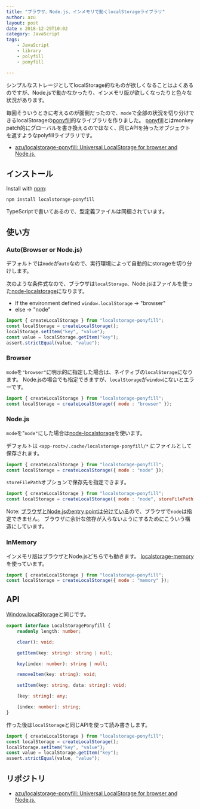 ```yaml
---
title: "ブラウザ、Node.js、インメモリで動くlocalStorageライブラリ"
author: azu
layout: post
date : 2018-12-29T10:02
category: JavaScript
tags:
    - JavaScript
    - library
    - polyfill
    - ponyfill

---
```


シンプルなストレージとしてlocalStorage的なものが欲しくなることはよくあるのですが、Node.jsで動かなかったり、インメモリ版が欲しくなったりと色々な状況があります。

毎回そういうときに考えるのが面倒だったので、`mode`で全部の状況を切り分けできるlocalStorageの[ponyfill](https://github.com/sindresorhus/ponyfill)的なライブラリを作りました。
[ponyfill](https://github.com/sindresorhus/ponyfill)とはmonkey patch的にグローバルを書き換えるのではなく、同じAPIを持ったオブジェクトを返すようなpolyfillライブラリです。

- [azu/localstorage-ponyfill: Universal LocalStorage for browser and Node.js.](https://github.com/azu/localstorage-ponyfill)

## インストール

Install with [npm](https://www.npmjs.com/):

    npm install localstorage-ponyfill

TypeScriptで書いてあるので、型定義ファイルは同梱されています。

## 使い方

### Auto(Browser or Node.js)

デフォルトでは`mode`が`auto`なので、実行環境によって自動的にstorageを切り分けします。

次のような条件式なので、ブラウザは`localStorage`、Node.jsはファイルを使った[node-localstorage](https://github.com/lmaccherone/node-localstorage "node-localstorage")になります。

- If the environment defined `window.localStorage` -> "browser"
- else -> "node"

```js
import { createLocalStorage } from "localstorage-ponyfill";
const localStorage = createLocalStorage();
localStorage.setItem("key", "value");
const value = localStorage.getItem("key");
assert.strictEqual(value, "value");        
```

### Browser

`mode`を`"browser"`に明示的に指定した場合は、ネイティブの`localStorage`になります。
Node.jsの場合でも指定できますが、`localStorage`が`window`にないとエラーです。

```js
import { createLocalStorage } from "localstorage-ponyfill";
const localStorage = createLocalStorage({ mode : "browser" });
```

### Node.js

`mode`を"`node"`にした場合は[node-localstorage](https://github.com/lmaccherone/node-localstorage "node-localstorage")を使います。

デフォルトは `<app-root>/.cache/localstorage-ponyfill/*` にファイルとして保存されます。
 
```js
import { createLocalStorage } from "localstorage-ponyfill";
const localStorage = createLocalStorage({ mode : "node" });
```

`storeFilePath`オプションで保存先を指定できます。

```js
import { createLocalStorage } from "localstorage-ponyfill";
const localStorage = createLocalStorage({ mode : "node", storeFilePath: "./path/to/dir" });
```

Note: [ブラウザとNode.jsのentry pointは分けている](https://github.com/azu/localstorage-ponyfill/blob/5251a3a5a2c6d9d6ffb3da76072826e90794fba9/package.json#L23-L25)ので、ブラウザで`node`は指定できません。
ブラウザに余計な依存が入らないようにするためにこういう構造にしています。

### InMemory

インメモリ版はブラウザとNode.jsどちらでも動きます。
[localstorage-memory](https://github.com/gr2m/localstorage-memory "localstorage-memory")を使っています。

```js
import { createLocalStorage } from "localstorage-ponyfill";
const localStorage = createLocalStorage({ mode : "memory" });
```

## API

[Window.localStorage](https://developer.mozilla.org/en-US/docs/Web/API/Window/localStorage)と同じです。

```ts
export interface LocalStoragePonyfill {
    readonly length: number;

    clear(): void;

    getItem(key: string): string | null;

    key(index: number): string | null;

    removeItem(key: string): void;

    setItem(key: string, data: string): void;

    [key: string]: any;

    [index: number]: string;
}
```

作った後は`localStorage`と同じAPIを使って読み書きします。

```js
import { createLocalStorage } from "localstorage-ponyfill";
const localStorage = createLocalStorage();
localStorage.setItem("key", "value");
const value = localStorage.getItem("key");
assert.strictEqual(value, "value");        
```

## リポジトリ

- [azu/localstorage-ponyfill: Universal LocalStorage for browser and Node.js.](https://github.com/azu/localstorage-ponyfill)